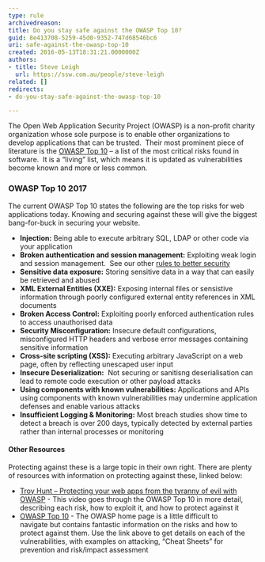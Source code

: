 ```yaml
---
type: rule
archivedreason: 
title: Do you stay safe against the OWASP Top 10?
guid: 8e413708-5259-45d0-9352-747d68546bc6
uri: safe-against-the-owasp-top-10
created: 2016-05-13T18:31:21.0000000Z
authors:
- title: Steve Leigh
  url: https://ssw.com.au/people/steve-leigh
related: []
redirects:
- do-you-stay-safe-against-the-owasp-top-10

---
```


The Open Web Application Security Project (OWASP) is a non-profit charity organization whose sole purpose is to enable other organizations to develop applications that can be trusted.  Their most prominent piece of literature is the [OWASP Top 10](https&#58;//www.owasp.org/index.php/Top_10-2017_Top_10) – a list of the most critical risks found in software.  It is a “living” list, which means it is updated as vulnerabilities become known and more or less common.

<!--endintro-->

### OWASP Top 10 2017

The current OWASP Top 10 states the following are the top risks for web applications today. Knowing and securing against these will give the biggest bang-for-buck in securing your website.

* **Injection:** Being able to execute arbitrary SQL, LDAP or other code via your application
* **Broken authentication and session management:** Exploiting weak login and session management.  See our other [rules to better security](/rules-to-better-security)
* **Sensitive data exposure:** Storing sensitive data in a way that can easily be retrieved and abused
* **XML External Entities (XXE):** Exposing internal files or sensistive information through poorly configured external entity references in XML documents
* **Broken Access Control:** Exploiting poorly enforced authentication rules to access unauthorised data
* **Security Misconfiguration:** Insecure default configurations, misconfigured HTTP headers and verbose error messages containing sensitive information
* **Cross-site scripting (XSS):** Executing arbitrary JavaScript on a web page, often by reflecting unescaped user input
* **Insecure Deserialization:**  Not securing or sanitisng deserialisation can lead to remote code execution or other payload attacks
* **Using components with known vulnerabilities:** Applications and APIs using components with known vulnerabilities may undermine application defenses and enable various attacks
* **Insufficient Logging & Monitoring:**  Most breach studies show time to detect a breach is over 200 days, typically detected by external parties rather than internal processes or monitoring

#### Other Resources

Protecting against these is a large topic in their own right. There are plenty of resources with information on protecting against these, linked below:

* [Troy Hunt – Protecting your web apps from the tyranny of evil with OWASP](https://tv.ssw.com/1492/protecting-your-web-apps-from-the-tyranny-of-evil-with-owasp) - 
This video goes through the OWASP Top 10 in more detail, describing each risk, how to exploit it, and how to protect against it
* [OWASP Top 10](https://www.owasp.org/index.php/Category&#58;OWASP_Top_Ten_2017_Project) - The OWASP home page is a little difficult to navigate but contains fantastic information on the risks and how to protect against them. Use the link above to get details on each of the vulnerabilities, with examples on attacking, “Cheat Sheets” for prevention and risk/impact assessment
